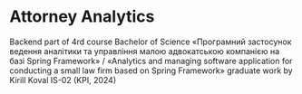 # Attorney Analytics

Backend part of 4rd course Bachelor of Science «Програмний застосунок ведення аналітики та управління малою
адвокатською компанією на базі Spring Framework» / «Analytics and managing
software application for conducting a small law firm based on Spring Framework» graduate work by Kirill Koval IS-02 (KPI, 2024)
